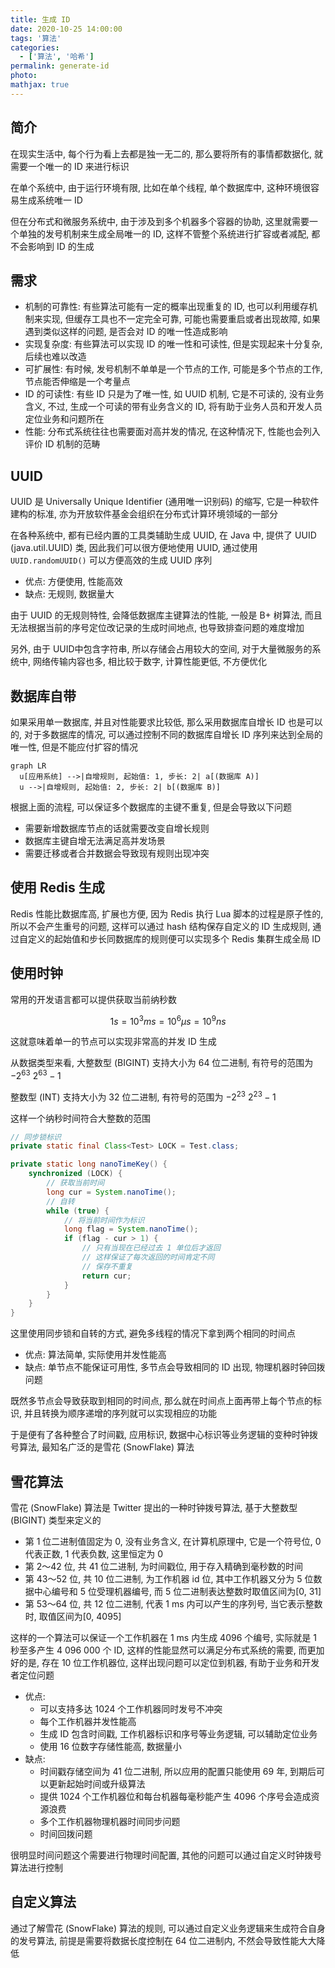 ```yaml
---
title: 生成 ID
date: 2020-10-25 14:00:00
tags: '算法'
categories:
  - ['算法', '哈希']
permalink: generate-id
photo:
mathjax: true
---
```


## 简介

在现实生活中, 每个行为看上去都是独一无二的, 那么要将所有的事情都数据化, 就需要一个唯一的 ID 来进行标识

在单个系统中, 由于运行环境有限, 比如在单个线程, 单个数据库中, 这种环境很容易生成系统唯一 ID

但在分布式和微服务系统中, 由于涉及到多个机器多个容器的协助, 这里就需要一个单独的发号机制来生成全局唯一的 ID, 这样不管整个系统进行扩容或者减配, 都不会影响到 ID 的生成

## 需求

- 机制的可靠性: 有些算法可能有一定的概率出现重复的 ID, 也可以利用缓存机制来实现, 但缓存工具也不一定完全可靠, 可能也需要重启或者出现故障, 如果遇到类似这样的问题, 是否会对 ID 的唯一性造成影响
- 实现复杂度: 有些算法可以实现 ID 的唯一性和可读性, 但是实现起来十分复杂, 后续也难以改造
- 可扩展性: 有时候, 发号机制不单单是一个节点的工作, 可能是多个节点的工作, 节点能否伸缩是一个考量点
- ID 的可读性: 有些 ID 只是为了唯一性, 如 UUID 机制, 它是不可读的, 没有业务含义, 不过, 生成一个可读的带有业务含义的 ID, 将有助于业务人员和开发人员定位业务和问题所在
- 性能: 分布式系统往往也需要面对高并发的情况, 在这种情况下, 性能也会列入评价 ID 机制的范畴

## UUID

UUID 是 Universally Unique Identifier (通用唯一识别码) 的缩写, 它是一种软件建构的标准, 亦为开放软件基金会组织在分布式计算环境领域的一部分

在各种系统中, 都有已经内置的工具类辅助生成 UUID, 在 Java 中, 提供了 UUID (java.util.UUID) 类, 因此我们可以很方便地使用 UUID, 通过使用 `UUID.randomUUID()` 可以方便高效的生成 UUID 序列

- 优点: 方便使用, 性能高效
- 缺点: 无规则, 数据量大

由于 UUID 的无规则特性, 会降低数据库主键算法的性能, 一般是 B+ 树算法, 而且无法根据当前的序号定位改记录的生成时间地点, 也导致排查问题的难度增加

另外, 由于 UUID中包含字符串, 所以存储会占用较大的空间, 对于大量微服务的系统中, 网络传输内容也多, 相比较于数字, 计算性能更低, 不方便优化

## 数据库自带

如果采用单一数据库, 并且对性能要求比较低, 那么采用数据库自增长 ID 也是可以的, 对于多数据库的情况, 可以通过控制不同的数据库自增长 ID 序列来达到全局的唯一性, 但是不能应付扩容的情况

```mermaid
graph LR
  u[应用系统] -->|自增规则, 起始值: 1, 步长: 2| a[(数据库 A)]
  u -->|自增规则, 起始值: 2, 步长: 2| b[(数据库 B)]
```

根据上面的流程, 可以保证多个数据库的主键不重复, 但是会导致以下问题

- 需要新增数据库节点的话就需要改变自增长规则
- 数据库主键自增无法满足高并发场景
- 需要迁移或者合并数据会导致现有规则出现冲突

## 使用 Redis 生成

Redis 性能比数据库高, 扩展也方便, 因为 Redis 执行 Lua 脚本的过程是原子性的, 所以不会产生重号的问题, 这样可以通过 hash 结构保存自定义的 ID 生成规则, 通过自定义的起始值和步长同数据库的规则便可以实现多个 Redis 集群生成全局 ID

## 使用时钟

常用的开发语言都可以提供获取当前纳秒数

$$ 1 s = 10^3 ms = 10^6 μs = 10^9 ns $$

这就意味着单一的节点可以实现非常高的并发 ID 生成

从数据类型来看, 大整数型 (BIGINT) 支持大小为 64 位二进制, 有符号的范围为 $-2^63 ~ 2^63-1$

整数型 (INT) 支持大小为 32 位二进制, 有符号的范围为 $-2^23 ~ 2^23-1$

这样一个纳秒时间符合大整数的范围

```java
// 同步锁标识
private static final Class<Test> LOCK = Test.class;

private static long nanoTimeKey() {
    synchronized (LOCK) {
        // 获取当前时间
        long cur = System.nanoTime();
        // 自转
        while (true) {
            // 将当前时间作为标识
            long flag = System.nanoTime();
            if (flag - cur > 1) {
                // 只有当现在已经过去 1 单位后才返回
                // 这样保证了每次返回的时间肯定不同
                // 保存不重复
                return cur;
            }
        }
    }
}
```

这里使用同步锁和自转的方式, 避免多线程的情况下拿到两个相同的时间点

- 优点: 算法简单, 实际使用并发性能高
- 缺点: 单节点不能保证可用性, 多节点会导致相同的 ID 出现, 物理机器时钟回拨问题

既然多节点会导致获取到相同的时间点, 那么就在时间点上面再带上每个节点的标识, 并且转换为顺序递增的序列就可以实现相应的功能

于是便有了各种整合了时间戳, 应用标识, 数据中心标识等业务逻辑的变种时钟拨号算法, 最知名广泛的是雪花 (SnowFlake) 算法

## 雪花算法

雪花 (SnowFlake) 算法是 Twitter 提出的一种时钟拨号算法, 基于大整数型 (BIGINT) 类型来定义的

- 第 1 位二进制值固定为 0, 没有业务含义, 在计算机原理中, 它是一个符号位, 0 代表正数, 1 代表负数, 这里恒定为 0
- 第 2～42 位, 共 41 位二进制, 为时间戳位, 用于存入精确到毫秒数的时间
- 第 43～52 位, 共 10 位二进制, 为工作机器 id 位, 其中工作机器又分为 5 位数据中心编号和 5 位受理机器编号, 而 5 位二进制表达整数时取值区间为[0, 31]
- 第 53～64 位, 共 12 位二进制, 代表 1 ms 内可以产生的序列号, 当它表示整数时, 取值区间为[0, 4095]

这样的一个算法可以保证一个工作机器在 1 ms 内生成 4096 个编号, 实际就是 1 秒至多产生 4 096 000 个 ID, 这样的性能显然可以满足分布式系统的需要, 而更加好的是, 存在 10 位工作机器位, 这样出现问题可以定位到机器, 有助于业务和开发者定位问题

- 优点:
  - 可以支持多达 1024 个工作机器同时发号不冲突
  - 每个工作机器并发性能高
  - 生成 ID 包含时间戳, 工作机器标识和序号等业务逻辑, 可以辅助定位业务
  - 使用 16 位数字存储性能高, 数据量小
- 缺点:
  - 时间戳存储空间为 41 位二进制, 所以应用的配置只能使用 69 年, 到期后可以更新起始时间或升级算法
  - 提供 1024 个工作机器位和每台机器每毫秒能产生 4096 个序号会造成资源浪费
  - 多个工作机器物理机器时间同步问题
  - 时间回拨问题

很明显时间问题这个需要进行物理时间配置, 其他的问题可以通过自定义时钟拨号算法进行控制

## 自定义算法

通过了解雪花 (SnowFlake) 算法的规则, 可以通过自定义业务逻辑来生成符合自身的发号算法, 前提是需要将数据长度控制在 64 位二进制内, 不然会导致性能大大降低
